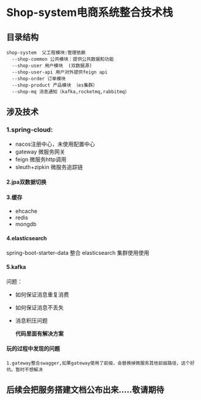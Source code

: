 # Shop-system电商系统整合技术栈
## 目录结构

```
shop-system  父工程模块:管理依赖
  --shop-common 公共模块：提供公共数据和功能
  --shop-user 用户模块  (双数据源)
  --shop-user-api 用户对外提供feign api
  --shop-order 订单模块 
  --shop-product 产品模块 （es集群）
  --shop-mq 消息通知（kafka,rocketmq,rabbitmq）
```

## 涉及技术

### 1.spring-cloud:

- nacos注册中心，未使用配置中心
-  gateway 微服务网关
- feign  微服务http调用
- sleuth+zipkin 微服务追踪链

#### 2.jpa双数据切换

#### 3.缓存

- ehcache 
- redis
- mongdb

#### 4.elasticsearch 

spring-boot-starter-data 整合 elasticsearch 集群使用使用

#### 5.kafka

问题：

- 如何保证消息重复消费

- 如何保证消息不丢失

- 消息积压问题

  **代码里面有解决方案**



#### 玩的过程中发现的问题

```
1.gateway整合swagger,如果gateway使用了前缀，会替换掉微服务其他前缀路径，这个好坑。暂时不想解决
```

## 后续会把服务搭建文档公布出来.....敬请期待


